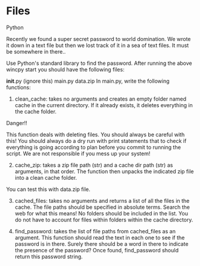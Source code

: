# Files
Python

Recently we found a super secret password to world domination. We wrote it down in a text file but then we lost track of it in a sea of text files. 
It must be somewhere in there..

Use Python's standard library to find the password. After running the above wincpy start you should have the following files:

__init__.py (ignore this)
main.py
data.zip
In main.py, write the following functions:

1. clean_cache: takes no arguments and creates an empty folder named cache in the current directory. 
If it already exists, it deletes everything in the cache folder.

Danger!!

This function deals with deleting files. You should always be careful with this! 
You should always do a dry run with print statements that to check if everything is going according to plan before you commit to running the script. 
We are not responsible if you mess up your system!

2. cache_zip: takes a zip file path (str) and a cache dir path (str) as arguments, in that order. 
The function then unpacks the indicated zip file into a clean cache folder.

You can test this with data.zip file.

3. cached_files: takes no arguments and returns a list of all the files in the cache. 
The file paths should be specified in absolute terms. Search the web for what this means! No folders should be included in the list.
You do not have to account for files within folders within the cache directory.

4. find_password: takes the list of file paths from cached_files as an argument. 
This function should read the text in each one to see if the password is in there. 
Surely there should be a word in there to indicate the presence of the password? Once found, find_password should return this password string.
